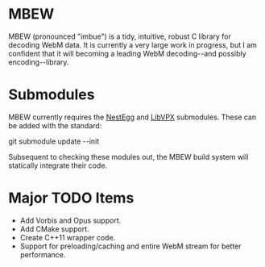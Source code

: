# MBEW

MBEW (pronounced "imbue") is a tidy, intuitive, robust C library for decoding
WebM data. It is currently a very large work in progress, but I am confident
that it will becoming a leading WebM decoding--and possibly encoding--library.


# Submodules

MBEW currently requires the [NestEgg](https://github.com/kinetiknz/nestegg) and
[LibVPX](http://www.webmproject.org/code/) submodules. These can be added
with the standard:

  git submodule update --init

Subsequent to checking these modules out, the MBEW build system will statically
integrate their code.

# Major TODO Items

- Add Vorbis and Opus support.
- Add CMake support.
- Create C++11 wrapper code.
- Support for preloading/caching and entire WebM stream for better performance.

